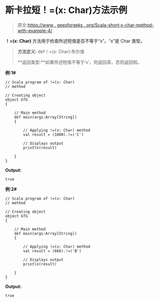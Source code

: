 # 斯卡拉短！=(x: Char)方法示例

> 原文:[https://www . geesforgeks . org/Scala-short-x-char-method-with-example-4/](https://www.geeksforgeeks.org/scala-short-x-char-method-with-example-4/)

**！=(x: Char)** 方法用于检查所述短值是否不等于“x”。“x”是 Char 类型。

> **方法定义:** def！=(x: Char):布尔值
> 
> **返回类型:**如果所述短值不等于‘x’，则返回真，否则返回假。

**例:1#**

```
// Scala program of !=(x: Char)
// method

// Creating object
object GfG
{ 

    // Main method
    def main(args:Array[String])
    {

        // Applying !=(x: Char) method 
        val result = (1000).!=('C')

        // Displays output
        println(result)

    }
} 
```

**Output:**

```
true

```

**例:2#**

```
// Scala program of !=(x: Char)
// method

// Creating object
object GfG
{ 

    // Main method
    def main(args:Array[String])
    {

        // Applying !=(x: Char) method
        val result = (666).!=('B')

        // Displays output
        println(result)

    }
} 
```

**Output:**

```
true

```